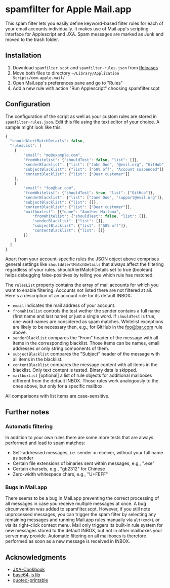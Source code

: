 # spamfilter for Apple Mail.app
This spam filter lets you easily define keyword-based filter rules for each of your email accounts individually. It makes use of Mail.app's scripting interface for Applescript and JXA.
Spam messages are marked as Junk and moved to the trash folder.

## Installation
1. Download `spamfilter.scpt` and `spamfilter-rules.json` from [Releases](https://github.com/chsturm/spamfilter/releases)
2. Move both files to directory `~/Library/Application Scripts/com.apple.mail/`
3. Open Mail.app's preferences pane and go to "Rules"
4. Add a new rule with action "Run Applescript" choosing spamfilter.scpt

## Configuration
The configuration of the script as well as your custom rules are stored in `spamfilter-rules.json`. Edit this file using the text editor of your choice. A sample might look like this:

```javascript
{
  "shouldAlertMatchDetails": false,
  "rulesList": [
	{
	    "email": "me@example.com",
		"fromWhitelist": {"shouldTest": false, "list": []},
		"senderBlacklist": {"list": ["John Doe", "@evil.org", "GitHub"]},
		"subjectBlacklist": {"list": ["50% off", "Account suspended"]},
		"contentBlacklist": {"list": ["Dear customer"]}
	},
	{
		"email": "foo@bar.com",
		"fromWhitelist": {"shouldTest": true, "list": ["GitHub"]},
		"senderBlacklist": {"list": ["Jane Doe", "support@evil.org"]},
		"subjectBlacklist": {"list": []},
		"contentBlacklist": {"list": ["Dear customer"]},
		"mailboxList": [{"name": "Another Mailbox",
		    "fromWhitelist": {"shouldTest": false, "list": []},
		    "senderBlacklist": {"list": []},
		    "subjectBlacklist": {"list": ["50% off"]},
		    "contentBlacklist": {"list": []}
		}]
	}
  ]
}
```

Apart from your account-specific rules the JSON object above comprises general settings like `shouldAlertMatchDetails` that always affect the filtering regardless of your rules. shouldAlertMatchDetails set to true (boolean) helps debugging false-positives by telling you which rule has matched.

The `rulesList` property contains the array of mail accounts for which you want to enable filtering. Accounts not listed there are not filtered at all. Here's a description of an account rule for its default INBOX:
* `email` indicates the mail address of your account.
* `fromWhitelist` controls the test wether the sender contains a full name (first name and last name) or just a single word. If `shouldTest` is true, one-word names are considered as spam matches. Whitelist exceptions are likely to be necessary then, e.g., for GitHub in the foo@bar.com rule above.
* `senderBlacklist` compares the "From" header of the message with all items in the corresponding blacklist. Those items can be names,  email addresses or only string components of them.
* `subjectBlacklist` compares the "Subject" header of the message with all items in the blacklist.
* `contentBlacklist` compares the message content with all items in the blacklist. Only text content is tested. Binary data is skipped.
* `mailboxList` [optional] a list of rule objects for additional mailboxes different from the default INBOX. Those rules work analogously to the ones above, but only for a specific mailbox.

All comparisons with list items are case-sensitive.

## Further notes
### Automatic filtering
In addition to your own rules there are some more tests that are always performed and lead to spam matches:
* Self-addressed messages, i.e. sender = receiver, without your full name as sender
* Certain file extensions of binaries sent within messages, e.g., ".exe"
* Certain charsets, e.g., "gb2312" for Chinese
* Zero-width whitespace chars, e.g., "U+FEFF"

### Bugs in Mail.app
There seems to be a bug in Mail.app preventing the correct processing of all messages in case you receive multiple messages at once. A bug circumvention was added to spamfilter.scpt. However, if you still note unprocessed messages, you can trigger the spam filter by selecting any remaining messages and running Mail.app rules manually via `alt+cmd+L` or via its right-click context menu.
Mail only triggers its built-in rule system for new messages stored to the default INBOX, but not in other mailboxes your server may provide. Automatic filtering on all mailboxes is therefore performed as soon as a new message is received in INBOX.

## Acknowledgments
* [JXA-Cookbook](https://github.com/JXA-Cookbook/JXA-Cookbook/wiki)
* [base64-js lib](https://github.com/beatgammit/base64-js)
* [quoted-printable](https://github.com/ronomon/quoted-printable/blob/master/index.js)
